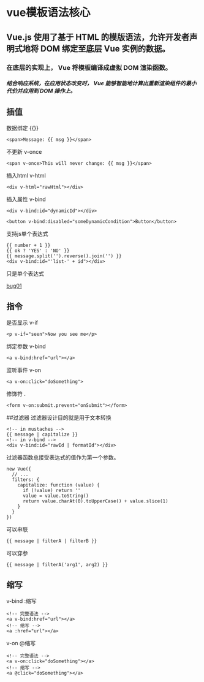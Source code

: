 # vue模板语法核心
## Vue.js 使用了基于 HTML 的模版语法，允许开发者声明式地将 DOM 绑定至底层 Vue 实例的数据。
### 在底层的实现上， Vue 将模板编译成虚拟 DOM 渲染函数。
##### 结合响应系统，在应用状态改变时， Vue 能够智能地计算出重新渲染组件的最小代价并应用到 DOM 操作上。


## 插值
数据绑定 {{}}
```
<span>Message: {{ msg }}</span>

```
不更新 v-once
```
<span v-once>This will never change: {{ msg }}</span>
```
插入html v-html
```
<div v-html="rawHtml"></div>
```
插入属性 v-bind
```
<div v-bind:id="dynamicId"></div>

<button v-bind:disabled="someDynamicCondition">Button</button>
```
支持js单个表达式
```
{{ number + 1 }}
{{ ok ? 'YES' : 'NO' }}
{{ message.split('').reverse().join('') }}
<div v-bind:id="'list-' + id"></div>
```
只是单个表达式

 [bug01](zj030401.png)
 
## 指令
是否显示 v-if
```
<p v-if="seen">Now you see me</p>
```
绑定参数 v-bind
```
<a v-bind:href="url"></a>
```
监听事件 v-on
```
<a v-on:click="doSomething">
```
修饰符 .
```
<form v-on:submit.prevent="onSubmit"></form>
```
##过滤器
过滤器设计目的就是用于文本转换
```
<!-- in mustaches -->
{{ message | capitalize }}
<!-- in v-bind -->
<div v-bind:id="rawId | formatId"></div>
```
过滤器函数总接受表达式的值作为第一个参数。
```
new Vue({
  // ...
  filters: {
    capitalize: function (value) {
      if (!value) return ''
      value = value.toString()
      return value.charAt(0).toUpperCase() + value.slice(1)
    }
  }
})
```
可以串联
```
{{ message | filterA | filterB }}
```
可以穿参
```
{{ message | filterA('arg1', arg2) }}
```

## 缩写
v-bind :缩写
```
<!-- 完整语法 -->
<a v-bind:href="url"></a>
<!-- 缩写 -->
<a :href="url"></a>
```
v-on @缩写
```
<!-- 完整语法 -->
<a v-on:click="doSomething"></a>
<!-- 缩写 -->
<a @click="doSomething"></a>

```








